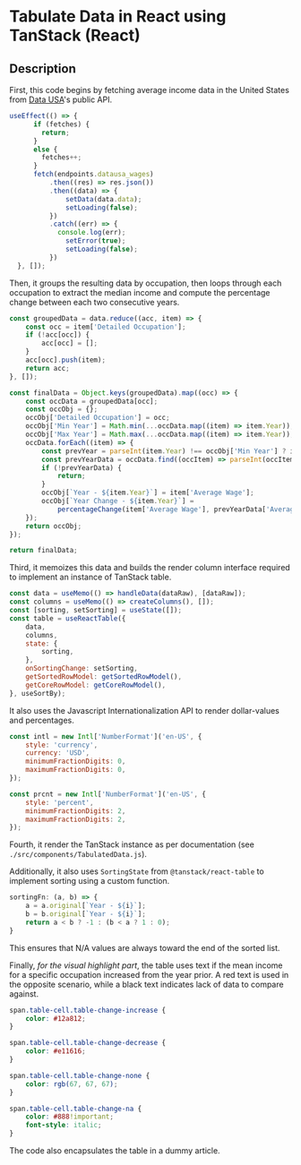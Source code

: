 # Tabulate Data in React using TanStack (React)
## Description
First, this code begins by fetching average income data in the United States from [Data USA](datausa.io)'s public API.
```js
useEffect(() => {
      if (fetches) {
        return;
      }
      else {
        fetches++;
      }
      fetch(endpoints.datausa_wages)
          .then((res) => res.json())
          .then((data) => {
              setData(data.data);
              setLoading(false);
          })
          .catch((err) => {
            console.log(err);
              setError(true);
              setLoading(false);
          })
  }, []);
```

Then, it groups the resulting data by occupation, then loops through each occupation to extract the median income and compute the percentage change between each two consecutive years.

```js
const groupedData = data.reduce((acc, item) => {
    const occ = item['Detailed Occupation'];
    if (!acc[occ]) {
        acc[occ] = [];
    }
    acc[occ].push(item);
    return acc;
}, []);

const finalData = Object.keys(groupedData).map((occ) => {
    const occData = groupedData[occ];
    const occObj = {};
    occObj['Detailed Occupation'] = occ;
    occObj['Min Year'] = Math.min(...occData.map((item) => item.Year));
    occObj['Max Year'] = Math.max(...occData.map((item) => item.Year));
    occData.forEach((item) => {
        const prevYear = parseInt(item.Year) !== occObj['Min Year'] ? item.Year - 1 : parseInt(item.Year);
        const prevYearData = occData.find((occItem) => parseInt(occItem.Year) === prevYear);
        if (!prevYearData) {
            return;
        }
        occObj[`Year - ${item.Year}`] = item['Average Wage'];
        occObj[`Year Change - ${item.Year}`] =
            percentageChange(item['Average Wage'], prevYearData['Average Wage']);
    });
    return occObj;
});

return finalData;
```

Third, it memoizes this data and builds the render column interface required to implement an instance of TanStack table.

```js
const data = useMemo(() => handleData(dataRaw), [dataRaw]);
const columns = useMemo(() => createColumns(), []);
const [sorting, setSorting] = useState([]);
const table = useReactTable({
    data,
    columns,
    state: {
        sorting,
    },
    onSortingChange: setSorting,
    getSortedRowModel: getSortedRowModel(),
    getCoreRowModel: getCoreRowModel(),
}, useSortBy);
```

It also uses the Javascript Internationalization API to render dollar-values and percentages.
```js
const intl = new Intl['NumberFormat']('en-US', {
    style: 'currency',
    currency: 'USD',
    minimumFractionDigits: 0,
    maximumFractionDigits: 0,
});

const prcnt = new Intl['NumberFormat']('en-US', {
    style: 'percent',
    minimumFractionDigits: 2,
    maximumFractionDigits: 2,
});
```

Fourth, it render the TanStack instance as per documentation (see `./src/components/TabulatedData.js`).

Additionally, it also uses `SortingState` from `@tanstack/react-table` to implement sorting using a custom function.
```js
sortingFn: (a, b) => {
    a = a.original[`Year - ${i}`];
    b = b.original[`Year - ${i}`];
    return a < b ? -1 : (b < a ? 1 : 0);
}
```
This ensures that N/A values are always toward the end of the sorted list.

Finally, *for the visual highlight part*, the table uses text if the mean income for a specific occupation increased from the year prior. A red text is used in the opposite scenario, while a black text indicates lack of data to compare against.
```css
span.table-cell.table-change-increase {
    color: #12a812;
}

span.table-cell.table-change-decrease {
    color: #e11616;
}

span.table-cell.table-change-none {
    color: rgb(67, 67, 67);
}

span.table-cell.table-change-na {
    color: #888!important;
    font-style: italic;
}
```

The code also encapsulates the table in a dummy article.